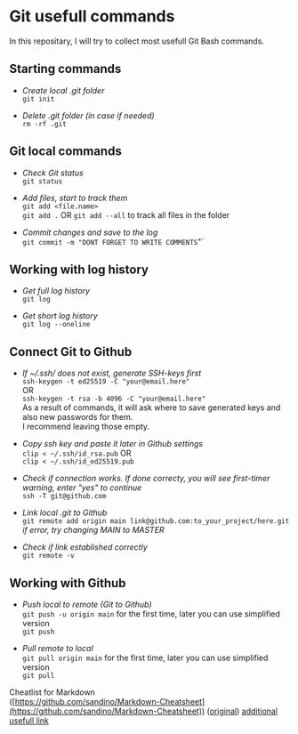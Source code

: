 # Git usefull commands    
In this repositary, I will try to collect most usefull Git Bash commands. 

## Starting commands   
- *Create local .git folder*  
`git init`  

- *Delete .git folder (in case if needed)*  
`rm -rf .git` 


## Git local commands
- *Check Git status*  
`git status`  

- *Add files, start to track them*  
`git add <file.name>`   
`git add .` OR  `git add --all` to track all files in the folder  

- *Commit changes and save to the log*  
`git commit -m "DONT FORGET TO WRITE COMMENTS`"`  

## Working with log history   
- *Get full log history*  
`git log` 

- *Get short log history*   
`git log --oneline` 

## Connect Git to Github
- *If ~/.ssh/ does not exist, generate SSH-keys first*   
`ssh-keygen -t ed25519 -C "your@email.here"`  
OR  
`ssh-keygen -t rsa -b 4096 -C "your@email.here"`  
As a result of commands, it will ask where to save generated keys and also new passwords for them.  
I recommend leaving those empty.  

- *Copy ssh key and paste it later in Github settings*  
`clip < ~/.ssh/id_rsa.pub`
OR  
`clip < ~/.ssh/id_ed25519.pub`

- *Check if connection works. If done correcty, you will see first-timer warning, enter "yes" to continue*   
`ssh -T git@github.com`  

- *Link local .git to Github*  
`git remote add origin main link@github.com:to_your_project/here.git`  
*if error, try changing MAIN to MASTER*

- *Check if link established correctly*  
`git remote -v`  

## Working with Github
- *Push local to remote (Git to Github)*  
`git push -u origin main` for the first time, later you can use simplified version  
`git push`  

- *Pull remote to local*  
`git pull origin main` for the first time, later you can use simplified version  
`git pull` 


Cheatlist for Markdown  
([https://github.com/sandino/Markdown-Cheatsheet](https://github.com/sandino/Markdown-Cheatsheet))
([original](https://github.com/adam-p/markdown-here/wiki/Markdown-Cheatsheet))
[additional usefull link](https://www.markdownguide.org/cheat-sheet/)